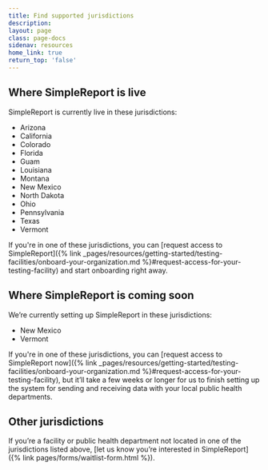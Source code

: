 ```yaml
---
title: Find supported jurisdictions
description:
layout: page
class: page-docs
sidenav: resources
home_link: true
return_top: 'false'
---
```


## Where SimpleReport is live
SimpleReport is currently live in these jurisdictions:
- Arizona
- California
- Colorado
- Florida
- Guam
- Louisiana
- Montana
- New Mexico
- North Dakota
- Ohio
- Pennsylvania
- Texas
- Vermont

If you're in one of these jurisdictions, you can [request access to SimpleReport]({% link _pages/resources/getting-started/testing-facilities/onboard-your-organization.md %}#request-access-for-your-testing-facility) and start onboarding right away.

## Where SimpleReport is coming soon
We’re currently setting up SimpleReport in these jurisdictions:
- New Mexico
- Vermont

If you're in one of these jurisdictions, you can [request access to SimpleReport now]({% link _pages/resources/getting-started/testing-facilities/onboard-your-organization.md %}#request-access-for-your-testing-facility), but it’ll take a few weeks or longer for us to finish setting up the system for sending and receiving data with your local public health departments.

## Other jurisdictions
If you’re a facility or public health department not located in one of the jurisdictions listed above, [let us know you’re interested in SimpleReport]({% link pages/forms/waitlist-form.html %}).
